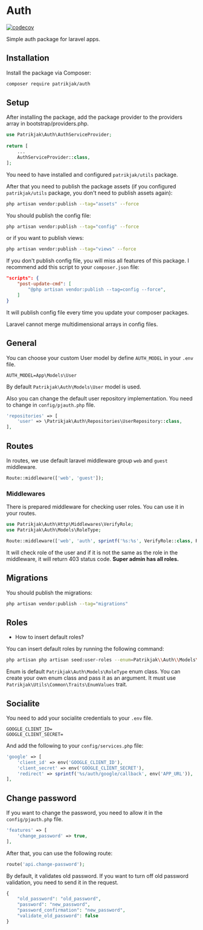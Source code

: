# Auth

[![codecov](https://codecov.io/gh/patrikjak/auth/graph/badge.svg?token=A13B5F9FMZ)](https://codecov.io/gh/patrikjak/auth)

Simple auth package for laravel apps.

## Installation

Install the package via Composer:

```bash
composer require patrikjak/auth
```

## Setup
After installing the package, add the package provider to the providers array in bootstrap/providers.php.

```php
use Patrikjak\Auth\AuthServiceProvider;
 
return [
    ...
    AuthServiceProvider::class,
];
```

You need to have installed and configured `patrikjak/utils` package.

After that you need to publish the package assets (if you configured `patrikjak/utils` package, you don't need to publish assets again):

```bash
php artisan vendor:publish --tag="assets" --force
```

You should publish the config file:

```bash
php artisan vendor:publish --tag="config" --force
```

or if you want to publish views:

```bash
php artisan vendor:publish --tag="views" --force
```

If you don't publish config file, you will miss all features of this package. I recommend add this script to your `composer.json` file:

```json
"scripts": {
    "post-update-cmd": [
        "@php artisan vendor:publish --tag=config --force",
    ]
}
```

It will publish config file every time you update your composer packages.

Laravel cannot merge multidimensional arrays in config files.

## General

You can choose your custom User model by define `AUTH_MODEL` in your `.env` file.

```env
AUTH_MODEL=App\Models\User
```

By default `Patrikjak\Auth\Models\User` model is used.

Also you can change the default user repository implementation. You need to change in `config/pjauth.php` file.

```php
'repositories' => [
    'user' => \Patrikjak\Auth\Repositories\UserRepository::class,
],
```

## Routes
In routes, we use default laravel middleware group `web` and `guest` middleware.

```php
Route::middleware(['web', 'guest']);
```

### Middlewares

There is prepared middleware for checking user roles. You can use it in your routes.

```php
use Patrikjak\Auth\Http\Middlewares\VerifyRole;
use Patrikjak\Auth\Models\RoleType;

Route::middleware(['web', 'auth', sprintf('%s:%s', VerifyRole::class, RoleType::ADMIN->value)]);
```

It will check role of the user and if it is not the same as the role in the middleware, it will return 403 status code.
**Super admin has all roles.**

## Migrations

You should publish the migrations:

```bash
php artisan vendor:publish --tag="migrations"
```

## Roles
- How to insert default roles?

You can insert default roles by running the following command:

```bash
php artisan php artisan seed:user-roles --enum=Patrikjak\\Auth\\Models\\RoleType
```

Enum is default `Patrikjak\Auth\Models\RoleType` enum class. You can create your own enum class and pass it as an argument.
It must use `Patrikjak\Utils\Common\Traits\EnumValues` trait.

## Socialite

You need to add your socialite credentials to your `.env` file.

```env
GOOGLE_CLIENT_ID=
GOOGLE_CLIENT_SECRET=
```

And add the following to your `config/services.php` file:

```php
'google' => [
    'client_id' => env('GOOGLE_CLIENT_ID'),
    'client_secret' => env('GOOGLE_CLIENT_SECRET'),
    'redirect' => sprintf('%s/auth/google/callback', env('APP_URL')),
],
```

## Change password

If you want to change the password, you need to allow it in the `config/pjauth.php` file.

```php
'features' => [
    'change_password' => true,
],
```

After that, you can use the following route:

```php
route('api.change-password');
```

By default, it validates old password. If you want to turn off old password validation, you need to send it in the request.

```php
{
    "old_password": "old_password",
    "password": "new_password",
    "password_confirmation": "new_password",
    "validate_old_password": false
}
```